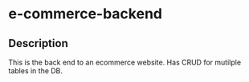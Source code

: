 # e-commerce-backend

## Description

This is the back end to an ecommerce website. Has CRUD for mutilple tables in the DB. 
